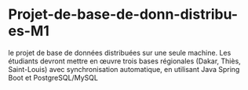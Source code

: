 # Projet-de-base-de-donn-distribu-es-M1
 le projet de base de données distribuées sur une seule  machine. Les étudiants devront mettre en œuvre trois bases régionales (Dakar, Thiès, Saint-Louis) avec  synchronisation automatique, en utilisant Java Spring Boot et PostgreSQL/MySQL
